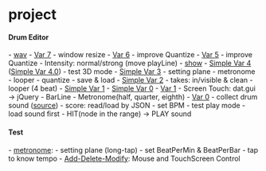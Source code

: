 # project
<h4>Drum Editor</h4>
- <a href="http://jennyhyc.github.io/project/DrumEditor/simple_wav.html">wav</a>
- <a href="http://jennyhyc.github.io/project/DrumEditor/simple_ver7.html">Var 7</a>
  - window resize
- <a href="http://jennyhyc.github.io/project/DrumEditor/simple_ver6.html">Var 6</a>
  - improve Quantize
- <a href="http://jennyhyc.github.io/project/DrumEditor/simple_ver5.html">Var 5</a>
  - improve Quantize
  - Intensity: normal/strong (move playLine)
- <a href="http://jennyhyc.github.io/project/DrumEditor/simple_show.html">show</a>
- <a href="http://jennyhyc.github.io/project/DrumEditor/simple_ver4.html">Simple Var 4</a> (<a href="http://jennyhyc.github.io/project/DrumEditor/simple_ver4.0.html">Simple Var 4.0</a>)
  - test 3D mode
- <a href="http://jennyhyc.github.io/project/DrumEditor/simple_ver3.html">Simple Var 3</a>
  - setting plane
    - metronome
    - looper
    - quantize
  - save & load
- <a href="http://jennyhyc.github.io/project/DrumEditor/simple_ver2.html">Simple Var 2</a>
  - takes: in/visible & clean
  - looper (4 beat)
- <a href="http://jennyhyc.github.io/project/DrumEditor/simple_ver1.html">Simple Var 1</a>
- <a href="http://jennyhyc.github.io/project/DrumEditor/simple_ver0.html">Simple Var 0</a>
- <a href="http://jennyhyc.github.io/project/DrumEditor/ver1.html">Var 1</a>
  - Screen Touch: dat.gui  → jQuery
  - BarLine
  - Metronome(half, quarter, eighth)
- <a href="http://jennyhyc.github.io/project/DrumEditor/ver0.html">Var 0</a>
  - collect drum sound (<a href="http://sampleswap.org/filebrowser-new.php?d=DRUMS+(FULL+KITS)%2F">source</a>)
  - score: read/load by JSON
  - set BPM
  - test play mode
    - load sound first
    - HIT(node in the range) → PLAY sound

<h4>Test</h4>
- <a href="http://jennyhyc.github.io/project/test/metronome.html" target="_blank">metronome</a>:
  - setting plane (long-tap) 
  - set BeatPerMin & BeatPerBar
  - tap to know tempo
- <a href="http://jennyhyc.github.io/project/test/Add-Delete-Modify.html" target="_blank">Add-Delete-Modify</a>: 
  Mouse and TouchScreen Control
